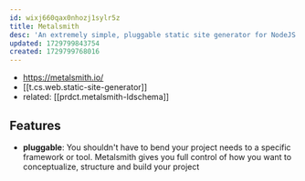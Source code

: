 ```yaml
---
id: wixj660qax0nhozj1sylr5z
title: Metalsmith
desc: 'An extremely simple, pluggable static site generator for NodeJS.'
updated: 1729799843754
created: 1729799768016
---
```


- https://metalsmith.io/
- [[t.cs.web.static-site-generator]]
- related: [[prdct.metalsmith-ldschema]]


## Features

- **pluggable**: You shouldn't have to bend your project needs to a specific framework or tool. Metalsmith gives you full control of how you want to conceptualize, structure and build your project